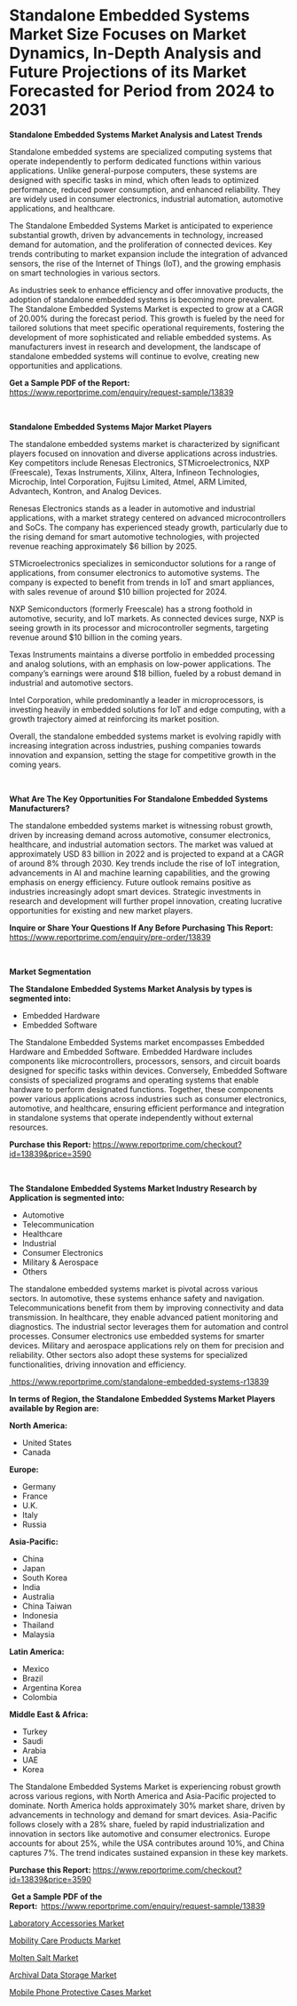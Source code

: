 <p><h1>Standalone Embedded Systems Market Size Focuses on Market Dynamics, In-Depth Analysis and Future Projections of its Market Forecasted for Period from 2024 to 2031</h1></p><p><strong>Standalone Embedded Systems Market Analysis and Latest Trends</strong></p>
<p><p>Standalone embedded systems are specialized computing systems that operate independently to perform dedicated functions within various applications. Unlike general-purpose computers, these systems are designed with specific tasks in mind, which often leads to optimized performance, reduced power consumption, and enhanced reliability. They are widely used in consumer electronics, industrial automation, automotive applications, and healthcare.</p><p>The Standalone Embedded Systems Market is anticipated to experience substantial growth, driven by advancements in technology, increased demand for automation, and the proliferation of connected devices. Key trends contributing to market expansion include the integration of advanced sensors, the rise of the Internet of Things (IoT), and the growing emphasis on smart technologies in various sectors. </p><p>As industries seek to enhance efficiency and offer innovative products, the adoption of standalone embedded systems is becoming more prevalent. The Standalone Embedded Systems Market is expected to grow at a CAGR of 20.00% during the forecast period. This growth is fueled by the need for tailored solutions that meet specific operational requirements, fostering the development of more sophisticated and reliable embedded systems. As manufacturers invest in research and development, the landscape of standalone embedded systems will continue to evolve, creating new opportunities and applications.</p></p>
<p><strong>Get a Sample PDF of the Report:&nbsp;</strong> <a href="https://www.reportprime.com/enquiry/request-sample/13839?utm_campaign=60&utm_medium=2&utm_source=Github&utm_content=ia&utm_term=16112024&utm_id=standalone-embedded-systems">https://www.reportprime.com/enquiry/request-sample/13839</a></p>
<p>&nbsp;</p>
<p><strong>Standalone Embedded Systems Major Market Players</strong></p>
<p><p>The standalone embedded systems market is characterized by significant players focused on innovation and diverse applications across industries. Key competitors include Renesas Electronics, STMicroelectronics, NXP (Freescale), Texas Instruments, Xilinx, Altera, Infineon Technologies, Microchip, Intel Corporation, Fujitsu Limited, Atmel, ARM Limited, Advantech, Kontron, and Analog Devices.</p><p>Renesas Electronics stands as a leader in automotive and industrial applications, with a market strategy centered on advanced microcontrollers and SoCs. The company has experienced steady growth, particularly due to the rising demand for smart automotive technologies, with projected revenue reaching approximately $6 billion by 2025.</p><p>STMicroelectronics specializes in semiconductor solutions for a range of applications, from consumer electronics to automotive systems. The company is expected to benefit from trends in IoT and smart appliances, with sales revenue of around $10 billion projected for 2024.</p><p>NXP Semiconductors (formerly Freescale) has a strong foothold in automotive, security, and IoT markets. As connected devices surge, NXP is seeing growth in its processor and microcontroller segments, targeting revenue around $10 billion in the coming years.</p><p>Texas Instruments maintains a diverse portfolio in embedded processing and analog solutions, with an emphasis on low-power applications. The company’s earnings were around $18 billion, fueled by a robust demand in industrial and automotive sectors.</p><p>Intel Corporation, while predominantly a leader in microprocessors, is investing heavily in embedded solutions for IoT and edge computing, with a growth trajectory aimed at reinforcing its market position.</p><p>Overall, the standalone embedded systems market is evolving rapidly with increasing integration across industries, pushing companies towards innovation and expansion, setting the stage for competitive growth in the coming years.</p></p>
<p>&nbsp;</p>
<p><strong>What Are The Key Opportunities For Standalone Embedded Systems Manufacturers?</strong></p>
<p><p>The standalone embedded systems market is witnessing robust growth, driven by increasing demand across automotive, consumer electronics, healthcare, and industrial automation sectors. The market was valued at approximately USD 83 billion in 2022 and is projected to expand at a CAGR of around 8% through 2030. Key trends include the rise of IoT integration, advancements in AI and machine learning capabilities, and the growing emphasis on energy efficiency. Future outlook remains positive as industries increasingly adopt smart devices. Strategic investments in research and development will further propel innovation, creating lucrative opportunities for existing and new market players.</p></p>
<p><strong>Inquire or Share Your Questions If Any Before Purchasing This Report:</strong> <a href="https://www.reportprime.com/enquiry/pre-order/13839?utm_campaign=60&utm_medium=2&utm_source=Github&utm_content=ia&utm_term=16112024&utm_id=standalone-embedded-systems">https://www.reportprime.com/enquiry/pre-order/13839</a></p>
<p>&nbsp;</p>
<p><strong>Market Segmentation</strong></p>
<p><strong>The Standalone Embedded Systems Market Analysis by types is segmented into:</strong></p>
<p><ul><li>Embedded Hardware</li><li>Embedded Software</li></ul></p>
<p><p>The Standalone Embedded Systems market encompasses Embedded Hardware and Embedded Software. Embedded Hardware includes components like microcontrollers, processors, sensors, and circuit boards designed for specific tasks within devices. Conversely, Embedded Software consists of specialized programs and operating systems that enable hardware to perform designated functions. Together, these components power various applications across industries such as consumer electronics, automotive, and healthcare, ensuring efficient performance and integration in standalone systems that operate independently without external resources.</p></p>
<p><strong>Purchase this Report:&nbsp;</strong><a href="https://www.reportprime.com/checkout?id=13839&price=3590&utm_campaign=60&utm_medium=2&utm_source=Github&utm_content=ia&utm_term=16112024&utm_id=standalone-embedded-systems">https://www.reportprime.com/checkout?id=13839&price=3590</a></p>
<p>&nbsp;</p>
<p><strong>The Standalone Embedded Systems Market Industry Research by Application is segmented into:</strong></p>
<p><ul><li>Automotive</li><li>Telecommunication</li><li>Healthcare</li><li>Industrial</li><li>Consumer Electronics</li><li>Military & Aerospace</li><li>Others</li></ul></p>
<p><p>The standalone embedded systems market is pivotal across various sectors. In automotive, these systems enhance safety and navigation. Telecommunications benefit from them by improving connectivity and data transmission. In healthcare, they enable advanced patient monitoring and diagnostics. The industrial sector leverages them for automation and control processes. Consumer electronics use embedded systems for smarter devices. Military and aerospace applications rely on them for precision and reliability. Other sectors also adopt these systems for specialized functionalities, driving innovation and efficiency.</p></p>
<p><a href="https://www.reportprime.com/standalone-embedded-systems-r13839?utm_campaign=60&utm_medium=2&utm_source=Github&utm_content=ia&utm_term=16112024&utm_id=standalone-embedded-systems">&nbsp;https://www.reportprime.com/standalone-embedded-systems-r13839</a></p>
<p><strong>In terms of Region, the Standalone Embedded Systems Market Players available by Region are:</strong></p>
<p>
    <p> <strong> North America: </strong>
        <ul>
            <li>United States</li>
            <li>Canada</li>
        </ul>
        </p> 
    <p> <strong> Europe: </strong>
        <ul>
            <li>Germany</li>
            <li>France</li>
            <li>U.K.</li>
            <li>Italy</li>
            <li>Russia</li>
        </ul>
        </p> 
    <p> <strong> Asia-Pacific: </strong>
        <ul>
            <li>China</li>
            <li>Japan</li>
            <li>South Korea</li>
            <li>India</li>
            <li>Australia</li>
            <li>China Taiwan</li>
            <li>Indonesia</li>
            <li>Thailand</li>
            <li>Malaysia</li>
        </ul>
        </p> 
    <p> <strong> Latin America: </strong>
        <ul>
            <li>Mexico</li>
            <li>Brazil</li>
            <li>Argentina Korea</li>
            <li>Colombia</li>
        </ul>
        </p> 
    <p> <strong> Middle East & Africa: </strong>
        <ul>
            <li>Turkey</li>
            <li>Saudi</li>
            <li>Arabia</li>
            <li>UAE</li>
            <li>Korea</li>
        </ul>
    </p>
    </p>
<p><p>The Standalone Embedded Systems Market is experiencing robust growth across various regions, with North America and Asia-Pacific projected to dominate. North America holds approximately 30% market share, driven by advancements in technology and demand for smart devices. Asia-Pacific follows closely with a 28% share, fueled by rapid industrialization and innovation in sectors like automotive and consumer electronics. Europe accounts for about 25%, while the USA contributes around 10%, and China captures 7%. The trend indicates sustained expansion in these key markets.</p></p>
<p><strong>Purchase this Report: </strong><a href="https://www.reportprime.com/checkout?id=13839&price=3590&utm_campaign=60&utm_medium=2&utm_source=Github&utm_content=ia&utm_term=16112024&utm_id=standalone-embedded-systems">https://www.reportprime.com/checkout?id=13839&price=3590</a></p>
<p>&nbsp;<strong>Get a Sample PDF of the Report:&nbsp;&nbsp;</strong><a href="https://www.reportprime.com/enquiry/request-sample/13839?utm_campaign=60&utm_medium=2&utm_source=Github&utm_content=ia&utm_term=16112024&utm_id=standalone-embedded-systems">https://www.reportprime.com/enquiry/request-sample/13839</a></p>
<p><strong></strong></p>
<p><p><a href="https://issuu.com/reportprime-2/docs/laboratory-accessories-market-size-_27e7ce31d4abaa?utm_campaign=60&utm_medium=2&utm_source=Github&utm_content=ia&utm_term=16112024&utm_id=standalone-embedded-systems">Laboratory Accessories Market</a></p><p><a href="https://issuu.com/reportprime-2/docs/mobility-care-products-market-size-_948b0da899cef5?utm_campaign=60&utm_medium=2&utm_source=Github&utm_content=ia&utm_term=16112024&utm_id=standalone-embedded-systems">Mobility Care Products Market</a></p><p><a href="https://www.linkedin.com/pulse/strategic-market-insights-global-molten-salt-2024-2031-ideauda-k8atf?utm_campaign=60&utm_medium=2&utm_source=Github&utm_content=ia&utm_term=16112024&utm_id=standalone-embedded-systems">Molten Salt Market</a></p><p><a href="https://github.com/NargisHussain432/Market-Research-Report-List-1/blob/main/archival-data-storage-market.md?utm_campaign=60&utm_medium=2&utm_source=Github&utm_content=ia&utm_term=16112024&utm_id=standalone-embedded-systems">Archival Data Storage Market</a></p><p><a href="https://www.linkedin.com/pulse/exploring-mobile-phone-protective-cases-market-dynamics-global-4wb2e?utm_campaign=60&utm_medium=2&utm_source=Github&utm_content=ia&utm_term=16112024&utm_id=standalone-embedded-systems">Mobile Phone Protective Cases Market</a></p></p>
